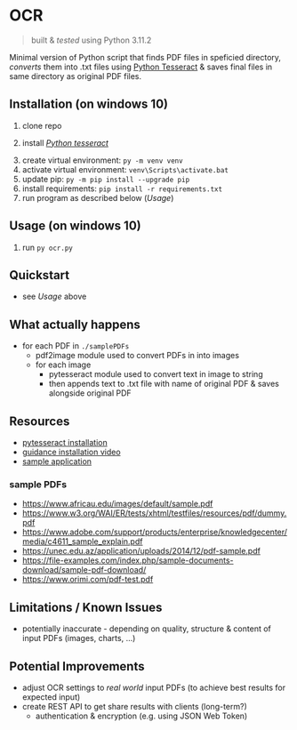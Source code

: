 # OCR
> built & *tested* using Python 3.11.2

Minimal version of Python script that finds PDF files in speficied directory, *converts* them into .txt files using [Python Tesseract](https://github.com/madmaze/pytesseract) & saves final files in same directory as original PDF files.

## Installation (on windows 10<!--; tested manually-->)
1. clone repo
<!-- 2. enter repo folder: `cd squareMaker` -->
2. install [*Python tesseract*](https://github.com/madmaze/pytesseract#installation)
<!-- 3. install [*pdf2image module*](https://github.com/Belval/pdf2image#how-to-install) -->
3. create virtual environment: `py -m venv venv`
4. activate virtual environment: `venv\Scripts\activate.bat`
5. update pip: `py -m pip install --upgrade pip`
6. install requirements: `pip install -r requirements.txt`
7. run program as described below (*Usage*)

## Usage (on windows 10<!--; tested manually-->)
1. run `py ocr.py`
<!-- 2. follow instructions & prompts from program -->

## Quickstart
- see *Usage* above

## What actually happens
- for each PDF in `./samplePDFs`
  - pdf2image module used to convert PDFs in into images
  - for each image
    - pytesseract module used to convert text in image to string
    - then appends text to .txt file with name of original PDF & saves alongside original PDF
<!-- TODO: describe code/algo -->

## Resources
- [pytesseract installation](https://github.com/madmaze/pytesseract#installation)
- [guidance installation video](https://youtu.be/PY_N1XdFp4w?t=54)
- [sample application](https://stackoverflow.com/a/66996324)

### sample PDFs
- https://www.africau.edu/images/default/sample.pdf
- https://www.w3.org/WAI/ER/tests/xhtml/testfiles/resources/pdf/dummy.pdf
- https://www.adobe.com/support/products/enterprise/knowledgecenter/media/c4611_sample_explain.pdf
- https://unec.edu.az/application/uploads/2014/12/pdf-sample.pdf
- https://file-examples.com/index.php/sample-documents-download/sample-pdf-download/
- https://www.orimi.com/pdf-test.pdf

## Limitations / Known Issues
- potentially inaccurate - depending on quality, structure & content of input PDFs (images, charts, ...)

## Potential Improvements
- adjust OCR settings to *real world* input PDFs (to achieve best results for expected input)
- create REST API to get share results with clients (long-term?)
  - authentication & encryption (e.g. using JSON Web Token)